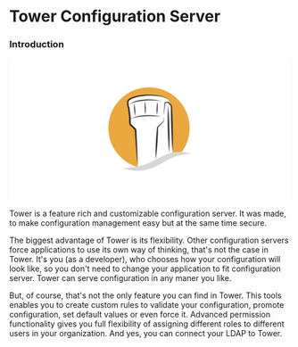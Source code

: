 # Tower Configuration Server

### Introduction

![](.gitbook/assets/tower_github.png)

Tower is a feature rich and customizable configuration server. It was made, to make configuration management easy but at the same time secure.

The biggest advantage of Tower is its flexibility. Other configuration servers force applications to use its own way of thinking, that's not the case in Tower. It's you \(as a developer\), who chooses how your configuration will look like, so you don't need to change your application to fit configuration server. Tower can serve configuration in any maner you like.

But, of course, that's not the only feature you can find in Tower. This tools enables you to create custom rules to validate your configuration, promote configuration, set default values or even force it. Advanced permission functionality gives you full flexibility of assigning different roles to different users in your organization. And yes, you can connect your LDAP to Tower.







